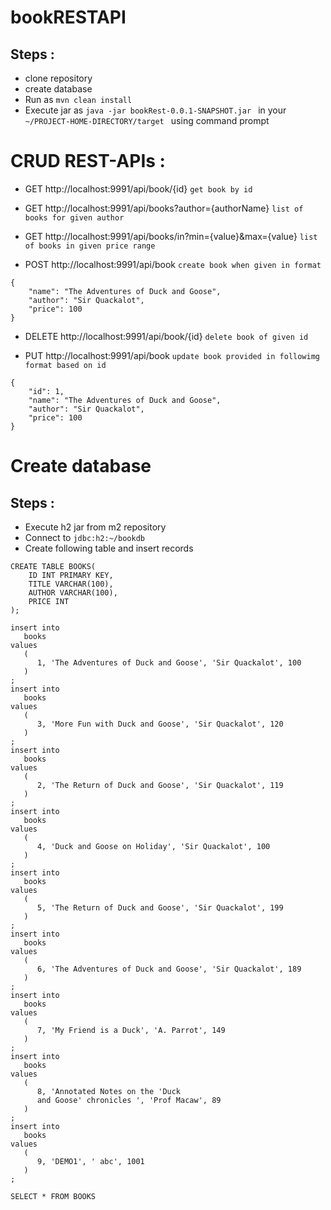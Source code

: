# bookRESTAPI

## Steps :

- clone repository
- create database
- Run as `mvn clean install`
- Execute jar as `java -jar bookRest-0.0.1-SNAPSHOT.jar ` in your `~/PROJECT-HOME-DIRECTORY/target ` using command prompt

# CRUD REST-APIs :

- GET http://localhost:9991/api/book/{id} `get book by id`

- GET http://localhost:9991/api/books?author={authorName} `list of books for given author`
- GET http://localhost:9991/api/books/in?min={value}&max={value} `list of books in given price range`

- POST http://localhost:9991/api/book `create book when given in format`

```
{
    "name": "The Adventures of Duck and Goose",
    "author": "Sir Quackalot",
    "price": 100
}
```

- DELETE http://localhost:9991/api/book/{id} `delete book of given id`

- PUT http://localhost:9991/api/book `update book provided in followimg format based on id`

```
{
    "id": 1,
    "name": "The Adventures of Duck and Goose",
    "author": "Sir Quackalot",
    "price": 100
}
```

# Create database

## Steps :

- Execute h2 jar from m2 repository
- Connect to `jdbc:h2:~/bookdb`
- Create following table and insert records

```
CREATE TABLE BOOKS(
    ID INT PRIMARY KEY,
    TITLE VARCHAR(100),
    AUTHOR VARCHAR(100),
    PRICE INT
);

insert into
   books
values
   (
      1, 'The Adventures of Duck and Goose', 'Sir Quackalot', 100
   )
;
insert into
   books
values
   (
      3, 'More Fun with Duck and Goose', 'Sir Quackalot', 120
   )
;
insert into
   books
values
   (
      2, 'The Return of Duck and Goose', 'Sir Quackalot', 119
   )
;
insert into
   books
values
   (
      4, 'Duck and Goose on Holiday', 'Sir Quackalot', 100
   )
;
insert into
   books
values
   (
      5, 'The Return of Duck and Goose', 'Sir Quackalot', 199
   )
;
insert into
   books
values
   (
      6, 'The Adventures of Duck and Goose', 'Sir Quackalot', 189
   )
;
insert into
   books
values
   (
      7, 'My Friend is a Duck', 'A. Parrot', 149
   )
;
insert into
   books
values
   (
      8, 'Annotated Notes on the 'Duck
      and Goose' chronicles	', 'Prof Macaw', 89
   )
;
insert into
   books
values
   (
      9, 'DEMO1', '	abc', 1001
   )
;

SELECT * FROM BOOKS
```
